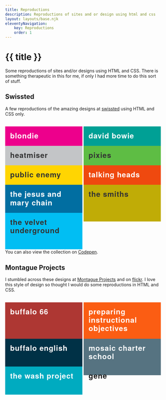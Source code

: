 ```yaml
---
title: Reproductions
description: Reproductions of sites and or design using html and css
layout: layouts/base.njk
eleventyNavigation:
    key: Reproductions
    order: 1
---
```


# {{ title }}

Some reproductions of sites and/or designs using HTML and CSS. There is something therapeutic in this for me, if only I had more time to do this sort of stuff.

## Swissted

A few reproductions of the amazing designs at [swissted](https://www.swissted.com/) using HTML and CSS only.

<style>

    .list-grid {
        margin: 2rem 0;
        padding: 0;
        list-style-type: none;
        display: grid;
        gap: 4px;
        grid-template-columns: repeat(auto-fit, minmax(180px, 1fr));
    }

    .list-grid a {
        display: block;
        padding: 1rem;
        height: 100%;
        text-decoration: none;
        font-size: 24px;
        font-weight: bold;
        font-family: "Helvetica Neue", Helvetica, sans-serif;
        letter-spacing: 1px;
        line-height: 1.7rem;
    }

    .list-grid a:hover {
        background-color: #000;
        color: #fff;
    }

    .talking-heads {
        color: #fff;
        background-color: #ef490f;
    }

    .blondie {
        background-color: #ed008c;
        color: #fff;
    }

    .pixies {
        background-color: #5ebd44;
        color: #333;
    }

    .smiths {
        background-color: #c0ac06;
        color: #333;
    }

    .bowie {
        background-color: #00a095;
        color: #fff;
    }

    .chain {
        background-color: #016ea1;
        color: #fff;
    }

    .underground {
        background-color: #01bef3;
        color: #333;
    }

    .enemy {
        background-color: #ffd502;
        color: #333;
    }

    .heatmiser {
        background-color: #c3c5c7;
        color: #333;
    }

    .buffalo {
        background-color: #ae3733;
        color: #fff;
    }

    .objectives {
        background-color: #fb5d13;
        color: #fff;
    }

    .buffalo-english {
        background-color: #003146;
        color: #fff;
    }

    .mosaic {
        background-color: #567381;
        color: #fff;
    }

    .the-wash-project {
        background-color: #00abc0;
        color: #fff;
    }

</style>

<ul class="list-grid">
    <li><a href="./swissted/blondie" class="blondie">blondie</a></li>
    <li><a href="./swissted/david-bowie" class="bowie">david bowie</a></li>
    <li><a href="./swissted/heatmiser" class="heatmiser">heatmiser</a></li>
    <li><a href="./swissted/pixies" class="pixies">pixies</a></li>
    <li><a href="./swissted/public-enemy" class="enemy">public enemy</a></li>
    <li><a href="./swissted/talking-heads" class="talking-heads">talking heads</a></li>
    <li><a href="./swissted/the-jesus-and-mary-chain" class="chain">the jesus and mary chain</a></li>
    <li><a href="./swissted/the-smiths" class="smiths">the smiths</a></li>
    <li><a href="./swissted/the-velvet-underground" class="underground">the velvet underground</a></li>
</ul>

You can also view the collection on [Codepen](https://codepen.io/collection/DrYaGV).


## Montague Projects

I stumbled across these designs at [Montague Projects](http://www.montagueprojects.com/) and on [flickr](https://www.flickr.com/photos/23473719@N08/page1). I love this style of design so thought I would do some reproductions in HTML and CSS.

<ul class="list-grid">
    <li><a href="./montague-projects/buffalo-66/" class="buffalo">buffalo 66</a></li>
    <li><a href="./montague-projects/preparing-instructional-objectives/" class="objectives">preparing instructional objectives</a></li>
    <li><a href="./montague-projects/buffalo-english/" class="buffalo-english">buffalo english</a></li>
    <li><a href="./montague-projects/mosaic-charter-school/" class="mosaic">mosaic charter school</a></li>
    <li><a href="./montague-projects/the-wash-project/" class="the-wash-project">the wash project</a></li>
    <li><a href="./montague-projects/gene/" class="gene">gene</a></li>
</ul>



